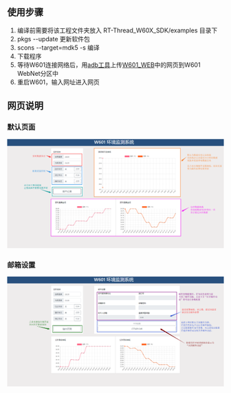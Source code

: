 ## 使用步骤

1. 编译前需要将该工程文件夹放入 RT-Thread_W60X_SDK/examples 目录下
2. pkgs --update 更新软件包
3. scons --target=mdk5 -s 编译
4. 下载程序
5. 等待W601连接网络后，用[adb工具](http://packages.rt-thread.org/detail.html?package=adbd)上传[W601_WEB](https://github.com/WKJay/W601_WEB)中的网页到W601 WebNet分区中
6. 重启W601，输入网址进入网页


## 网页说明

### 默认页面 

![default](/dist/default.png)

### 邮箱设置

![smtp](/dist/smtp.png)


